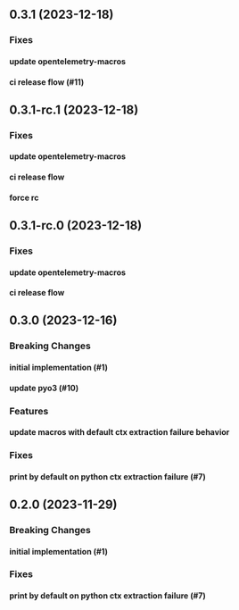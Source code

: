 ## 0.3.1 (2023-12-18)

### Fixes

#### update opentelemetry-macros

#### ci release flow (#11)

## 0.3.1-rc.1 (2023-12-18)

### Fixes

#### update opentelemetry-macros

#### ci release flow

#### force rc

## 0.3.1-rc.0 (2023-12-18)

### Fixes

#### update opentelemetry-macros

#### ci release flow

## 0.3.0 (2023-12-16)

### Breaking Changes

#### initial implementation (#1)

#### update pyo3 (#10)

### Features

#### update macros with default ctx extraction failure behavior

### Fixes

#### print by default on python ctx extraction failure (#7)

## 0.2.0 (2023-11-29)

### Breaking Changes

#### initial implementation (#1)

### Fixes

#### print by default on python ctx extraction failure (#7)
